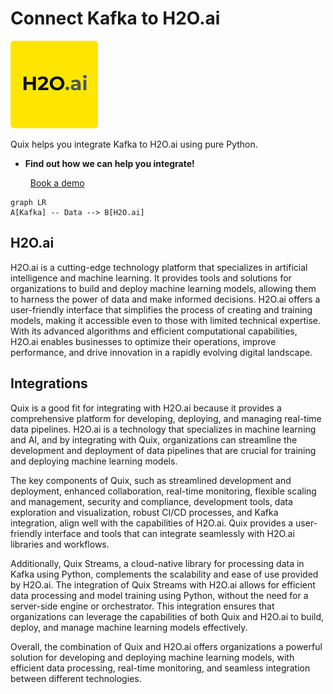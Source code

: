 # Connect Kafka to H2O.ai

![](./images/logo_1.jpg)

Quix helps you integrate Kafka to H2O.ai using pure Python.

<div class="grid cards blog-grid-card" markdown>

- __Find out how we can help you integrate!__

    <a class="md-button md-button--primary" href="https://share.hsforms.com/1iW0TmZzKQMChk0lxd_tGiw4yjw2?__hstc=175542013.2303933fbd746c0ac86d9ccbe9bc9100.1728383268831.1729603416735.1729620918855.31&__hssc=175542013.1.1729620918855&__hsfp=2132701734" target="_blank" style="margin:.5rem;">Book a demo</a>

</div>

```mermaid
graph LR
A[Kafka] -- Data --> B[H2O.ai]
```

## H2O.ai

H2O.ai is a cutting-edge technology platform that specializes in artificial intelligence and machine learning. It provides tools and solutions for organizations to build and deploy machine learning models, allowing them to harness the power of data and make informed decisions. H2O.ai offers a user-friendly interface that simplifies the process of creating and training models, making it accessible even to those with limited technical expertise. With its advanced algorithms and efficient computational capabilities, H2O.ai enables businesses to optimize their operations, improve performance, and drive innovation in a rapidly evolving digital landscape.

## Integrations

Quix is a good fit for integrating with H2O.ai because it provides a comprehensive platform for developing, deploying, and managing real-time data pipelines. H2O.ai is a technology that specializes in machine learning and AI, and by integrating with Quix, organizations can streamline the development and deployment of data pipelines that are crucial for training and deploying machine learning models.

The key components of Quix, such as streamlined development and deployment, enhanced collaboration, real-time monitoring, flexible scaling and management, security and compliance, development tools, data exploration and visualization, robust CI/CD processes, and Kafka integration, align well with the capabilities of H2O.ai. Quix provides a user-friendly interface and tools that can integrate seamlessly with H2O.ai libraries and workflows.

Additionally, Quix Streams, a cloud-native library for processing data in Kafka using Python, complements the scalability and ease of use provided by H2O.ai. The integration of Quix Streams with H2O.ai allows for efficient data processing and model training using Python, without the need for a server-side engine or orchestrator. This integration ensures that organizations can leverage the capabilities of both Quix and H2O.ai to build, deploy, and manage machine learning models effectively.

Overall, the combination of Quix and H2O.ai offers organizations a powerful solution for developing and deploying machine learning models, with efficient data processing, real-time monitoring, and seamless integration between different technologies.

